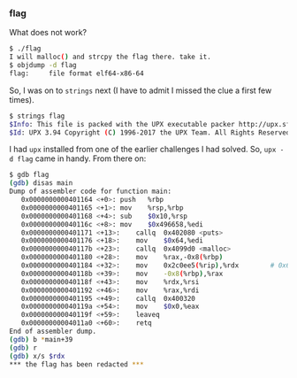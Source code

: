 ### flag

What does not work?

```sh
$ ./flag
I will malloc() and strcpy the flag there. take it.
$ objdump -d flag
flag:     file format elf64-x86-64
```

So, I was on to `strings` next (I have to admit I missed the clue a first few times).

```sh
$ strings flag
$Info: This file is packed with the UPX executable packer http://upx.sf.net $
$Id: UPX 3.94 Copyright (C) 1996-2017 the UPX Team. All Rights Reserved. $
```

I had `upx` installed from one of the earlier challenges I had solved. So, `upx -d flag` came in handy. From there on:

```sh
$ gdb flag
(gdb) disas main
Dump of assembler code for function main:
   0x0000000000401164 <+0>:	push   %rbp
   0x0000000000401165 <+1>:	mov    %rsp,%rbp
   0x0000000000401168 <+4>:	sub    $0x10,%rsp
   0x000000000040116c <+8>:	mov    $0x496658,%edi
   0x0000000000401171 <+13>:	callq  0x402080 <puts>
   0x0000000000401176 <+18>:	mov    $0x64,%edi
   0x000000000040117b <+23>:	callq  0x4099d0 <malloc>
   0x0000000000401180 <+28>:	mov    %rax,-0x8(%rbp)
   0x0000000000401184 <+32>:	mov    0x2c0ee5(%rip),%rdx        # 0x6c2070 <flag>
   0x000000000040118b <+39>:	mov    -0x8(%rbp),%rax
   0x000000000040118f <+43>:	mov    %rdx,%rsi
   0x0000000000401192 <+46>:	mov    %rax,%rdi
   0x0000000000401195 <+49>:	callq  0x400320
   0x000000000040119a <+54>:	mov    $0x0,%eax
   0x000000000040119f <+59>:	leaveq 
   0x00000000004011a0 <+60>:	retq   
End of assembler dump.
(gdb) b *main+39
(gdb) r
(gdb) x/s $rdx
*** the flag has been redacted ***
```

